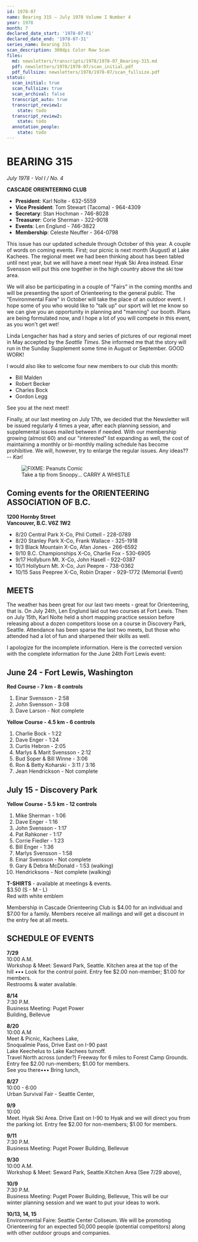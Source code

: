 ```yaml
---
id: 1978-07
name: Bearing 315 — July 1978 Volume I Number 4
year: 1978
month: 7
declared_date_start: '1978-07-01'
declared_date_end: '1978-07-31'
series_name: Bearing 315
scan_description: 300dpi Color Raw Scan
files:
  md: newsletters/transcripts/1978/1978-07_Bearing-315.md
  pdf: newsletters/1978/1978-07/scan_initial.pdf
  pdf_fullsize: newsletters/1978/1978-07/scan_fullsize.pdf
status:
  scan_initial: true
  scan_fullsize: true
  scan_archival: false
  transcript_auto: true
  transcript_review1:
    state: todo
  transcript_review2:
    state: todo
  annotation_people:
    state: todo
---
```

# BEARING 315
_July 1978 - Vol I / No. 4_

**CASCADE ORIENTEERING CLUB**

- **President**: Karl Nolte - 632-5559
- **Vice President**: Tom Stewart (Tacoma) - 964-4309
- **Secretary**: Stan Hochman - 746-8028
- **Treasurer**: Corie Sherman - 322-9018
- **Events**: Len Englund - 746-3822
- **Membership**: Celeste Neuffer - 364-0798

This issue has our updated schedule through October of this year. A couple of words on coming events. First; our picnic is next month (August) at Lake Kachees. The regional meet we had been thinking about has been tabled until next year, but we will have a meet near Hyak Ski Area instead. Einar Svensson will put this one together in the high country above the ski tow area.

We will also be participating in a couple of "Fairs" in the coming months and will be presenting the sport of Orienteering to the general public. The "Environmental Faire" in October will take the place of an outdoor event. I hope some of you who would like to "talk up" our sport will let me know so we can give you an opportunity in planning and "manning" our booth. Plans are being formulated now, and I hope a lot of you will compete in this event, as you won't get wet!

Linda Lengacher has had a story and series of pictures of our regional meet in May accepted by the _Seattle Times_. She informed me that the story will run in the Sunday Supplement some time in August or September. GOOD WORK!

I would also like to welcome four new members to our club this month:

- Bill Malden
- Robert Becker
- Charles Bock
- Gordon Legg

See you at the next meet!

Finally, at our last meeting on July 17th, we decided that the Newsletter will be issued regularly 4 times a year, after each planning session, and supplemental issues mailed between if needed. With our membership growing (almost 60) and our "interested" list expanding as well, the cost of maintaining a monthly or bi-monthly mailing schedule has become prohibitive. We will, however, try to enlarge the regular issues. Any ideas??  
-- *Karl*

<figure>
<img src="photo.jpg" alt="FIXME: Peanuts Comic"> 
<figcaption>Take a tip from Snoopy... CARRY A WHISTLE</figcaption>
</figure>

## Coming events for the ORIENTEERING ASSOCIATION OF B.C.

**1200 Hornby Street  
Vancouver, B.C. V6Z 1W2**

- 8/20 Central Park X-Co, Phil Cottell - 228-0789
- 8/20 Stanley Park X-Co, Frank Wallace - 325-1918
- 9/3 Black Mountain X-Co, Afan Jones - 266-6592
- 9/10 B.C. Championships X-Co, Charlie Fox - 530-6905
- 9/17 Hollyburn Mt. X-Co, John Hasell - 922-0387
- 10/1 Hollyburn Mt. X-Co, Juri Peepre - 738-0362
- 10/15 Sass Peepree X-Co, Robin Draper - 929-1772 (Memorial Event)

## MEETS

The weather has been great for our last two meets - great for Orienteering, that is. On July 24th, Len Englund laid out two courses at Fort Lewis. Then on July 15th, Karl Nolte held a short mapping practice session before releasing about a dozen competitors loose on a course in Discovery Park, Seattle. Attendance has been sparse the last two meets, but those who attended had a lot of fun and sharpened their skills as well.

I apologize for the incomplete information. Here is the corrected version with the complete information for the June 24th Fort Lewis event:

## June 24 - Fort Lewis, Washington

**Red Course - 7 km - 8 controls**

1. Einar Svensson - 2:58
2. John Svensson - 3:08
3. Dave Larson - Not complete

**Yellow Course - 4.5 km - 6 controls**

1. Charlie Bock - 1:22
2. Dave Enger - 1:24
3. Curtis Hebron - 2:05
4. Marlys & Marit Svensson - 2:12
5. Bud Soper & Bill Winne - 3:06
6. Ron & Betty Koharski - 3:11 / 3:16
7. Jean Hendrickson - Not complete

## July 15 - Discovery Park

**Yellow Course - 5.5 km - 12 controls**

1. Mike Sherman - 1:06
2. Dave Enger - 1:16
3. John Svensson - 1:17
4. Pat Rahkoner - 1:17
5. Corrie Fiedler - 1:23
6. Bill Enger - 1:36
7. Marlys Svensson - 1:58
8. Einar Svensson - Not complete
9. Gary & Debra McDonald - 1:53 (walking)
10. Hendricksons - Not complete (walking)

**T-SHIRTS** - available at meetings & events.  
$3.50 (S - M - L)  
Red with white emblem

Membership in Cascade Orienteering Club is $4.00 for an individual and $7.00 for a family. Members receive all mailings and will get a discount in the entry fee at all meets.

## SCHEDULE OF EVENTS

**7/29**  
10:00 A.M.  
Workshop & Meet: Seward Park, 
Seattle. Kitchen area at the top of the     
hill ••• Look for the control point. Entry
fee $2.00  non-member; $1.00 for members.     
Restrooms & water available.

**8/14**   
7:30 P.M.  
Business Meeting: Puget Power     
 Building, Bellevue   

**8/20**  
10:00 A.M  
Meet & Picnic, Kachees Lake,       
Snoqualmie Pass, Drive East on I-90 past  
Lake Keechelus to Lake Kachees turnoff.      
Travel North across (under?) Freeway for
6 miles to Forest Camp Grounds.  Entry fee
$2.00 run-members; $1.00 for members.       
See you there••• Bring lunch,

**8/27**  
10:00 - 6:00  
Urban Survival Fair - Seattle Center,   

**9/9**  
10:00   
Meet. Hyak Ski Area. Drive East on
I-90 to Hyak and we will direct you from
the parking lot. Entry fee $2.00 for
non-members; $1.00 for members.

**9/11**  
7:30 P.M.  
Business Meeting: Puget Power
Building, Bellevue

**9/30**  
10:00 A.M.  
Workshop & Meet: Seward Park, 
Seattle.Kitchen Area (See 7/29 above),

**10/9**     
7:30 P.M.  
Business Meeting: Puget Power
Building, Bellevue, This will be our    
winter planning session and we want to
put your ideas to work.

**10/13, 14, 15**       
Environmental Faire: Seattle Center
Coliseum. We will be promoting Orienteering
for an expected  50,000 people (potential
competitors) along with other outdoor 
groups and companies.
